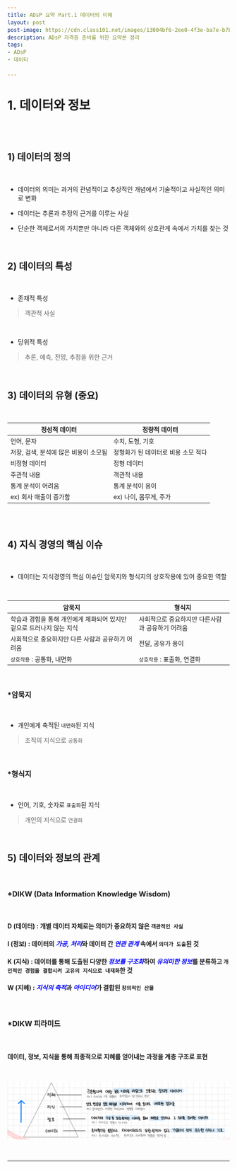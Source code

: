 ```yaml
---
title: ADsP 요약 Part.1 데이터의 이해
layout: post
post-image: https://cdn.class101.net/images/13004bf6-2ee0-4f3e-ba7e-b7bba5774de2/original
description: ADsP 자격증 준비를 위한 요약본 정리
tags:
- ADsP
- 데이터

---
```



# 1. 데이터와 정보

<br><br>

## 1) 데이터의 정의

<br>

- 데이터의 의미는 과거의 관념적이고 추상적인 개념에서 기술적이고 사실적인 의미로 변화

- 데이터는 추론과 추정의 근거를 이루는 사실

- 단순한 객체로서의 가치뿐만 아니라 다른 객체와의 상호관계 속에서 가치를 찾는 것

<br>

## 2) 데이터의 특성

<br>

- 존재적 특성 　
> 객관적 사실

<br>

- 당위적 특성 　
> 추론, 예측, 전망, 추정을 위한 근거

<br>

## 3) 데이터의 유형 (중요)

<br>

| **정성적 데이터** | **정량적 데이터** |
| -----------   | ------------  |
| 언어, 문자    | 수치, 도형, 기호 |
| 저장, 검색, 분석에 많은 비용이 소모됨 | 정형화가 된 데이터로 비용 소모 적다 |
| 비정형 데이터 | 정형 데이터 |
| 주관적 내용 | 객관적 내용 |
| 통계 분석이 어려움 | 통계 분석이 용이 |
| ex) 회사 매출이 증가함 | ex) 나이, 몸무게, 주가 |


<br><br>

## 4) 지식 경영의 핵심 이슈

<br>

- 데이터는 지식경영의 핵심 이슈인 암묵지와 형식지의 상호작용에 있어 중요한 역할

<br>


| 암묵지 | 형식지 |
|------- | ------ |
| 학습과 경험을 통해 개인에게 체화되어 있지만 겉으로 드러나지 않는 지식 | 사회적으로 중요하지만 다른사람과 공유하기 어려움 |
| 사회적으로 중요하지만 다른 사람과 공유하기 어려움 | 전달, 공유가 용이 |
| `상호작용` : 공통화, 내면화 | `상호작용` : 표출화, 연결화 |

<br>

### *암묵지

<br>

- 개인에게 축적된 `내면화`된 지식 　
> 조직의 지식으로 `공통화`

<br>

### *형식지

<br>

- 언어, 기호, 숫자로 `표출화`된 지식 　
> 개인의 지식으로 `연결화`

<br>

## 5) 데이터와 정보의 관계

<br>

### *DIKW (Data Information Knowledge Wisdom)

<br>

#### D (데이터) : 개별 데이터 자체로는 의미가 중요하지 않은 `객관적인 사실`
#### I (정보) : 데이터의 <span style='color:blue'>*가공, 처리*</span>와 데이터 간 <span style='color:blue'>*연관 관계*</span> 속에서 `의미가 도출`된 것
#### K (지식) : 데이터를 통해 도출된 다양한 <span style='color:blue'>*정보를 구조화*</span>하여 <span style='color:blue'>*유의미한 정보*</span>를 분류하고 `개인적인 경험을 결합시켜 고유의 지식으로 내재화`한 것
#### W (지혜) : <span style='color:blue'>*지식의 축적*</span>과 <span style='color:blue'>*아이디어*</span>가 결합된 `창의적인 산물`

<br>

### *DIKW 피라미드

<br>

#### 데이터, 정보, 지식을 통해 최종적으로 지혜를 얻어내는 과정을 계층 구조로 표현

<br>

![DIKW 피라미드](/assets/images/ADsP_Part1-1_1.png)

<br>

---